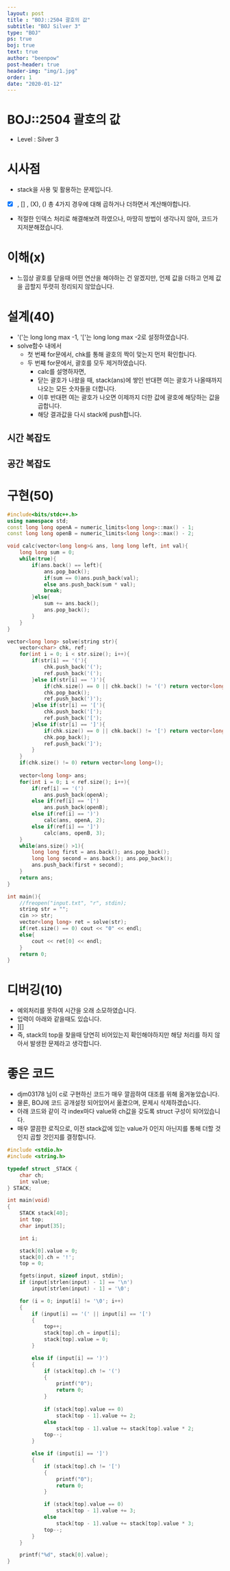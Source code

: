 ```yaml
---
layout: post
title : "BOJ::2504 괄호의 값"
subtitle: "BOJ Silver 3"
type: "BOJ"
ps: true
boj: true
text: true
author: "beenpow"
post-header: true
header-img: "img/1.jpg"
order: 1
date: "2020-01-12"
---
```


# BOJ::2504 괄호의 값
[BOJ]:<https://www.acmicpc.net/problem/2504>
- Level : Silver 3

# 시사점

- stack을 사용 및 활용하는 문제입니다.
- [X] , [] , (X), () 총 4가지 경우에 대해 곱하거나 더하면서 계산해야합니다.
- 적절한 인덱스 처리로 해결해보려 하였으나, 마땅히 방법이 생각나지 않아, 코드가 지저분해졌습니다.

# 이해(x)

- 느낌상 괄호를 닫을때 어떤 연산을 해야하는 건 알겠지만, 언제 값을 더하고 언제 값을 곱할지 뚜렷히
  정리되지 않았습니다.

# 설계(40)

- '('는 long long max -1, '['는 long long max -2로 설정하였습니다.
- solve함수 내에서
  - 첫 번째 for문에서, chk를 통해 괄호의 짝이 맞는지 먼저 확인합니다.
  - 두 번째 for문에서, 괄호를 모두 제거하였습니다.
    - calc를 설명하자면,
    - 닫는 괄호가 나왔을 때, stack(ans)에 쌓인 반대편 여는 괄호가 나올때까지 나오는 모든 숫자들을
      더합니다.
    - 이후 반대편 여는 괄호가 나오면 이제까지 더한 값에 괄호에 해당하는 값을 곱합니다.
    - 해당 결과값을 다시 stack에 push합니다.

## 시간 복잡도

## 공간 복잡도

# 구현(50)



```cpp
#include<bits/stdc++.h>
using namespace std;
const long long openA = numeric_limits<long long>::max() - 1;
const long long openB = numeric_limits<long long>::max() - 2;

void calc(vector<long long>& ans, long long left, int val){
    long long sum = 0;
    while(true){
        if(ans.back() == left){
            ans.pop_back();
            if(sum == 0)ans.push_back(val);
            else ans.push_back(sum * val);
            break;
        }else{
            sum += ans.back();
            ans.pop_back();
        }
    }
}

vector<long long> solve(string str){
    vector<char> chk, ref;
    for(int i = 0; i < str.size(); i++){
        if(str[i] == '('){
            chk.push_back('(');
            ref.push_back('(');
        }else if(str[i] == ')'){
            if(chk.size() == 0 || chk.back() != '(') return vector<long long>();
            chk.pop_back();
            ref.push_back(')');
        }else if(str[i] == '['){
            chk.push_back('[');
            ref.push_back('[');
        }else if(str[i] == ']'){
            if(chk.size() == 0 || chk.back() != '[') return vector<long long>();
            chk.pop_back();
            ref.push_back(']');
        }
    }
    if(chk.size() != 0) return vector<long long>();
    
    vector<long long> ans;
    for(int i = 0; i < ref.size(); i++){
        if(ref[i] == '(')
            ans.push_back(openA);
        else if(ref[i] == '[')
            ans.push_back(openB);
        else if(ref[i] == ')')
            calc(ans, openA, 2);
        else if(ref[i] == ']')
            calc(ans, openB, 3);
    }
    while(ans.size() >1){
        long long first = ans.back(); ans.pop_back();
        long long second = ans.back(); ans.pop_back();
        ans.push_back(first + second);
    }
    return ans;
}

int main(){
    //freopen("input.txt", "r", stdin);
    string str = "";
    cin >> str;
    vector<long long> ret = solve(str);
    if(ret.size() == 0) cout << "0" << endl;
    else{
        cout << ret[0] << endl;
    }
    return 0;
}
```


# 디버깅(10)

- 예외처리를 못하여 시간을 오래 소모하였습니다.
- 입력이 아래와 같을때도 있습니다.
- ][]
- 즉, stack의 top을 찾을때 당연히 비어있는지 확인해야하지만 해당 처리를 하지 않아서 발생한 문제라고
  생각합니다.

# 좋은 코드


- djm03178 님이 c로 구현하신 코드가 매우 깔끔하여 대조를 위해 옮겨놓았습니다.
- 물론, BOJ에 코드 공개설정 되어있어서 옮겼으며, 문제시 삭제하겠습니다.
- 아래 코드와 같이 각 index마다 value와 ch값을 갖도록 struct 구성이 되어있습니다.
- 매우 깔끔한 로직으로, 이전 stack값에 있는 value가 0인지 아닌지를 통해 더할 것인지 곱할 것인지를
  결정합니다.


```cpp
#include <stdio.h>
#include <string.h>

typedef struct _STACK {
    char ch;
    int value;
} STACK;

int main(void)
{
    STACK stack[40];
    int top;
    char input[35];

    int i;

    stack[0].value = 0;
    stack[0].ch = '!';
    top = 0;

    fgets(input, sizeof input, stdin);
    if (input[strlen(input) - 1] == '\n')
        input[strlen(input) - 1] = '\0';

    for (i = 0; input[i] != '\0'; i++)
    {
        if (input[i] == '(' || input[i] == '[')
        {
            top++;
            stack[top].ch = input[i];
            stack[top].value = 0;
        }

        else if (input[i] == ')')
        {
            if (stack[top].ch != '(')
            {
                printf("0");
                return 0;
            }
            
            if (stack[top].value == 0)
                stack[top - 1].value += 2;
            else
                stack[top - 1].value += stack[top].value * 2;
            top--;
        }

        else if (input[i] == ']')
        {
            if (stack[top].ch != '[')
            {
                printf("0");
                return 0;
            }

            if (stack[top].value == 0)
                stack[top - 1].value += 3;
            else
                stack[top - 1].value += stack[top].value * 3;
            top--;
        }
    }

    printf("%d", stack[0].value);
}
```

